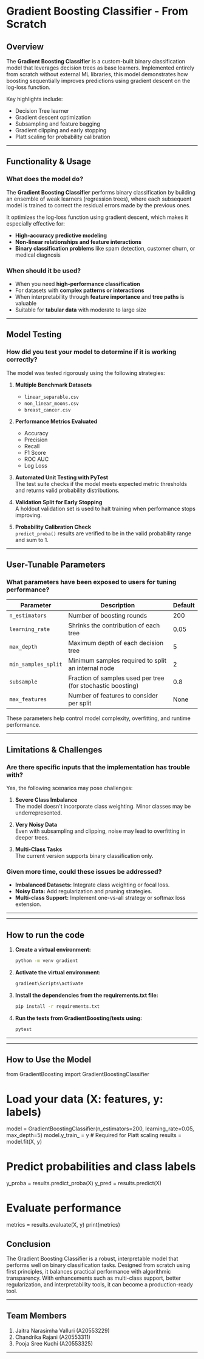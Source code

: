 # Gradient Boosting Classifier - From Scratch

## Overview

The **Gradient Boosting Classifier** is a custom-built binary classification model that leverages decision trees as base learners. Implemented entirely from scratch without external ML libraries, this model demonstrates how boosting sequentially improves predictions using gradient descent on the log-loss function. 

Key highlights include:
- Decision Tree learner
- Gradient descent optimization
- Subsampling and feature bagging
- Gradient clipping and early stopping
- Platt scaling for probability calibration

---

## Functionality & Usage

### What does the model do?

The **Gradient Boosting Classifier** performs binary classification by building an ensemble of weak learners (regression trees), where each subsequent model is trained to correct the residual errors made by the previous ones. 

It optimizes the log-loss function using gradient descent, which makes it especially effective for:
- **High-accuracy predictive modeling**
- **Non-linear relationships and feature interactions**
- **Binary classification problems** like spam detection, customer churn, or medical diagnosis

### When should it be used?

- When you need **high-performance classification**
- For datasets with **complex patterns or interactions**
- When interpretability through **feature importance** and **tree paths** is valuable
- Suitable for **tabular data** with moderate to large size

---

## Model Testing

### How did you test your model to determine if it is working correctly?

The model was tested rigorously using the following strategies:

1. **Multiple Benchmark Datasets**  
   - `linear_separable.csv`  
   - `non_linear_moons.csv`  
   - `breast_cancer.csv`  

2. **Performance Metrics Evaluated**  
   - Accuracy  
   - Precision  
   - Recall  
   - F1 Score  
   - ROC AUC  
   - Log Loss  

3. **Automated Unit Testing with PyTest**  
   The test suite checks if the model meets expected metric thresholds and returns valid probability distributions.

4. **Validation Split for Early Stopping**  
   A holdout validation set is used to halt training when performance stops improving.

5. **Probability Calibration Check**  
   `predict_proba()` results are verified to be in the valid probability range and sum to 1.

---

## User-Tunable Parameters

### What parameters have been exposed to users for tuning performance?

| Parameter           | Description                                                  | Default |
|---------------------|--------------------------------------------------------------|---------|
| `n_estimators`      | Number of boosting rounds                                    | 200     |
| `learning_rate`     | Shrinks the contribution of each tree                        | 0.05    |
| `max_depth`         | Maximum depth of each decision tree                          | 5       |
| `min_samples_split` | Minimum samples required to split an internal node           | 2       |
| `subsample`         | Fraction of samples used per tree (for stochastic boosting)  | 0.8     |
| `max_features`      | Number of features to consider per split                     | None    |

These parameters help control model complexity, overfitting, and runtime performance.

---

## Limitations & Challenges

### Are there specific inputs that the implementation has trouble with?

Yes, the following scenarios may pose challenges:

1. **Severe Class Imbalance**  
   The model doesn't incorporate class weighting. Minor classes may be underrepresented.

2. **Very Noisy Data**  
   Even with subsampling and clipping, noise may lead to overfitting in deeper trees.

3. **Multi-Class Tasks**  
   The current version supports binary classification only.

### Given more time, could these issues be addressed?

- **Imbalanced Datasets:** Integrate class weighting or focal loss.
- **Noisy Data:** Add regularization and pruning strategies.
- **Multi-class Support:** Implement one-vs-all strategy or softmax loss extension.

---


---
## How to run the code
1. **Create a virtual environment:**
   ```cmd
   python -m venv gradient
   ```

2. **Activate the virtual environment:**
   ```cmd
   gradient\Scripts\activate
   ```

3. **Install the dependencies from the requirements.txt file:**
   ```cmd
   pip install -r requirements.txt
   ```

4. **Run the tests from GradientBoosting/tests using:**
   ```cmd
   pytest
   ```

---
---
## How to Use the Model
from GradientBoosting import GradientBoostingClassifier

# Load your data (X: features, y: labels)
model = GradientBoostingClassifier(n_estimators=200, learning_rate=0.05, max_depth=5)
model.y_train_ = y  # Required for Platt scaling
results = model.fit(X, y)

# Predict probabilities and class labels
y_proba = results.predict_proba(X)
y_pred = results.predict(X)

# Evaluate performance
metrics = results.evaluate(X, y)
print(metrics)



## Conclusion
The Gradient Boosting Classifier is a robust, interpretable model that performs well on binary classification tasks. Designed from scratch using first principles, it balances practical performance with algorithmic transparency. With enhancements such as multi-class support, better regularization, and interpretability tools, it can become a production-ready tool.


---
## Team Members
1. Jaitra Narasimha Valluri (A20553229)
2. ⁠Chandrika Rajani (A20553311)
3. ⁠Pooja Sree Kuchi (A20553325)
---




